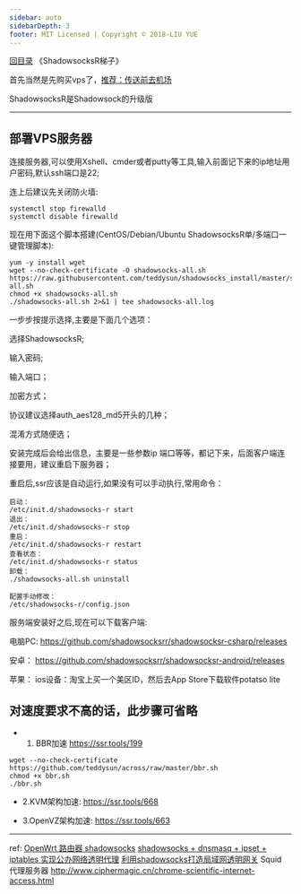 ```yaml
---
sidebar: auto
sidebarDepth: 3
footer: MIT Licensed | Copyright © 2018-LIU YUE
---
```


[回目录](/docs/software)  《ShadowsocksR梯子》

首先当然是先购买vps了，[推荐：传送前去机场](/docs/software/network/vps.html)

ShadowsocksR是Shadowsock的升级版

---

## 部署VPS服务器

连接服务器,可以使用Xshell、cmder或者putty等工具,输入前面记下来的ip地址用户密码,默认ssh端口是22;

连上后建议先关闭防火墙:
```
systemctl stop firewalld
systemctl disable firewalld
```

现在用下面这个脚本搭建(CentOS/Debian/Ubuntu ShadowsocksR单/多端口一键管理脚本):

```
yum -y install wget
wget --no-check-certificate -O shadowsocks-all.sh https://raw.githubusercontent.com/teddysun/shadowsocks_install/master/shadowsocks-all.sh
chmod +x shadowsocks-all.sh
./shadowsocks-all.sh 2>&1 | tee shadowsocks-all.log
```

一步步按提示选择,主要是下面几个选项：

选择ShadowsocksR;

输入密码;

输入端口；

加密方式；

协议建议选择auth_aes128_md5开头的几种；

混淆方式随便选；

安装完成后会给出信息，主要是一些参数ip 端口等等，都记下来，后面客户端连接要用，建议重启下服务器；

重启后,ssr应该是自动运行,如果没有可以手动执行,常用命令：
```
启动：
/etc/init.d/shadowsocks-r start
退出：
/etc/init.d/shadowsocks-r stop
重启：
/etc/init.d/shadowsocks-r restart
查看状态：
/etc/init.d/shadowsocks-r status
卸载：
./shadowsocks-all.sh uninstall

配置手动修改：
/etc/shadowsocks-r/config.json
```

服务端安装好之后,现在可以下载客户端:

电脑PC: https://github.com/shadowsocksrr/shadowsocksr-csharp/releases

安卓：  https://github.com/shadowsocksrr/shadowsocksr-android/releases

苹果：  ios设备：淘宝上买一个美区ID，然后去App Store下载软件potatso lite

## 对速度要求不高的话，此步骤可省略

+ 1. BBR加速
https://ssr.tools/199
```
wget --no-check-certificate https://github.com/teddysun/across/raw/master/bbr.sh
chmod +x bbr.sh
./bbr.sh
```

+ 2.KVM架构加速:
https://ssr.tools/668

+ 3.OpenVZ架构加速:
https://ssr.tools/663

---

ref:
[OpenWrt 路由器 shadowsocks](https://github.com/softwaredownload/openwrt-fanqiang/blob/master/SUMMARY.md)
[shadowsocks + dnsmasq + ipset + iptables 实现公办网络透明代理](https://witee.github.io/2016/12/01/%E5%85%AC%E5%8F%B8%E7%BD%91%E5%85%B3%E4%BD%BF%E7%94%A8-shadowsocks-%E6%90%AD%E5%BB%BA%E7%BF%BB%E5%A2%99%E7%BD%91%E7%BB%9C/)
[利用shadowsocks打造局域网透明网关](https://medium.com/@oliviaqrs/%E5%88%A9%E7%94%A8shadowsocks%E6%89%93%E9%80%A0%E5%B1%80%E5%9F%9F%E7%BD%91%E7%BF%BB%E5%A2%99%E9%80%8F%E6%98%8E%E7%BD%91%E5%85%B3-fb82ccb2f729)
Squid 代理服务器
http://www.ciphermagic.cn/chrome-scientific-internet-access.html

<disqus/>